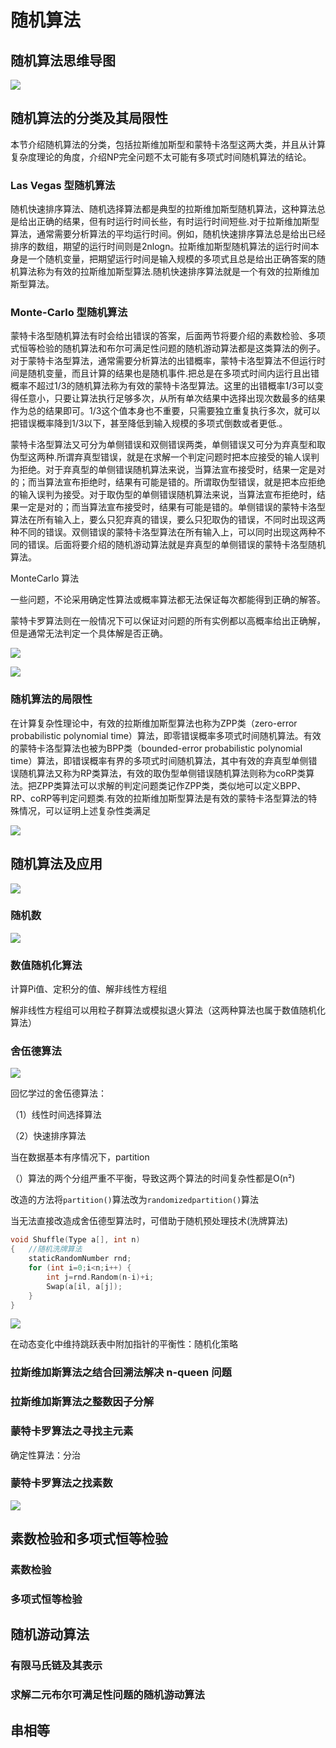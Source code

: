 # 随机算法

<!-- toc -->

## 随机算法思维导图

![](https://cdn.jsdelivr.net/gh/Rosefinch-Midsummer/MyImagesHost03/img/20240602124345.png)



## 随机算法的分类及其局限性

本节介绍随机算法的分类，包括拉斯维加斯型和蒙特卡洛型这两大类，并且从计算复杂度理论的角度，介绍NP完全问题不太可能有多项式时间随机算法的结论。
### Las Vegas 型随机算法

随机快速排序算法、随机选择算法都是典型的拉斯维加斯型随机算法，这种算法总是给出正确的结果，但有时运行时间长些，有时运行时间短些.对于拉斯维加斯型算法，通常需要分析算法的平均运行时间。例如，随机快速排序算法总是给出已经排序的数组，期望的运行时间则是2nlogn。拉斯维加斯型随机算法的运行时间本身是一个随机变量，把期望运行时间是输入规模的多项式且总是给出正确答案的随机算法称为有效的拉斯维加斯型算法.随机快速排序算法就是一个有效的拉斯维加斯型算法。

### Monte-Carlo 型随机算法

蒙特卡洛型随机算法有时会给出错误的答案，后面两节将要介绍的素数检验、多项式恒等检验的随机算法和布尔可满足性问题的随机游动算法都是这类算法的例子。对于蒙特卡洛型算法，通常需要分析算法的出错概率，蒙特卡洛型算法不但运行时间是随机变量，而且计算的结果也是随机事件.把总是在多项式时间内运行且出错概率不超过1/3的随机算法称为有效的蒙特卡洛型算法。这里的出错概率1/3可以变得任意小，只要让算法执行足够多次，从所有单次结果中选择出现次数最多的结果作为总的结果即可。1/3这个值本身也不重要，只需要独立重复执行多次，就可以把错误概率降到1/3以下，甚至降低到输入规模的多项式倒数或者更低.。

蒙特卡洛型算法又可分为单侧错误和双侧错误两类，单侧错误又可分为弃真型和取伪型这两种.所谓弃真型错误，就是在求解一个判定问题时把本应接受的输人误判为拒绝。对于弃真型的单侧错误随机算法来说，当算法宣布接受时，结果一定是对的；而当算法宣布拒绝时，结果有可能是错的。所谓取伪型错误，就是把本应拒绝的输入误判为接受。对于取伪型的单侧错误随机算法来说，当算法宣布拒绝时，结果一定是对的；而当算法宣布接受时，结果有可能是错的。单侧错误的蒙特卡洛型算法在所有输入上，要么只犯弃真的错误，要么只犯取伪的错误，不同时出现这两种不同的错误。双侧错误的蒙特卡洛型算法在所有输入上，可以同时出现这两种不同的错误。后面将要介绍的随机游动算法就是弃真型的单侧错误的蒙特卡洛型随机算法。

MonteCarlo 算法

一些问题，不论采用确定性算法或概率算法都无法保证每次都能得到正确的解答。

蒙特卡罗算法则在一般情况下可以保证对问题的所有实例都以高概率给出正确解，但是通常无法判定一个具体解是否正确。


![](https://cdn.jsdelivr.net/gh/Rosefinch-Midsummer/MyImagesHost03/img/20240614100324.png)

![](https://cdn.jsdelivr.net/gh/Rosefinch-Midsummer/MyImagesHost03/img/20240614100452.png)

### 随机算法的局限性

在计算复杂性理论中，有效的拉斯维加斯型算法也称为ZPP类（zero-error probabilistic polynomial time）算法，即零错误概率多项式时间随机算法。有效的蒙特卡洛型算法也被为BPP类（bounded-error probabilistic polynomial time）算法，即错误概率有界的多项式时间随机算法，其中有效的弃真型单侧错误随机算法又称为RP类算法，有效的取伪型单侧错误随机算法则称为coRP类算法。把ZPP类算法可以求解的判定问题类记作ZPP类，类似地可以定义BPP、RP、coRP等判定问题类.有效的拉斯维加斯型算法是有效的蒙特卡洛型算法的特殊情况，可以证明上述复杂性类满足

![](https://cdn.jsdelivr.net/gh/Rosefinch-Midsummer/MyImagesHost03/img/20240702164510.png)

## 随机算法及应用

![](https://cdn.jsdelivr.net/gh/Rosefinch-Midsummer/MyImagesHost03/img/20240614101656.png)

### 随机数

![](https://cdn.jsdelivr.net/gh/Rosefinch-Midsummer/MyImagesHost03/img/20240614091056.png)

### 数值随机化算法

计算Pi值、定积分的值、解非线性方程组

解非线性方程组可以用粒子群算法或模拟退火算法（这两种算法也属于数值随机化算法）

### 舍伍德算法

![](https://cdn.jsdelivr.net/gh/Rosefinch-Midsummer/MyImagesHost03/img/20240614092747.png)

回忆学过的舍伍德算法：

（1）线性时间选择算法

（2）快速排序算法

当在数据基本有序情况下，partition

（）算法的两个分组严重不平衡，导致这两个算法的时间复杂性都是O(n²)

改造的方法将`partition()`算法改为`randomizedpartition()`算法


当无法直接改造成舍伍德型算法时，可借助于随机预处理技术(洗牌算法)

```c
void Shuffle(Type a[], int n)
{   //随机洗牌算法
	staticRandomNumber rnd;
	for (int i=0;i<n;i++) {
		int j=rnd.Random(n-i)+i;
		Swap(a[il, a[j]); 
	}
}
```





![](https://cdn.jsdelivr.net/gh/Rosefinch-Midsummer/MyImagesHost03/img/20240614092530.png)

在动态变化中维持跳跃表中附加指针的平衡性：随机化策略

### 拉斯维加斯算法之结合回溯法解决 n-queen 问题



### 拉斯维加斯算法之整数因子分解


### 蒙特卡罗算法之寻找主元素

确定性算法：分治

### 蒙特卡罗算法之找素数

![](https://cdn.jsdelivr.net/gh/Rosefinch-Midsummer/MyImagesHost03/img/20240614122317.png)

## 素数检验和多项式恒等检验

### 素数检验
### 多项式恒等检验

## 随机游动算法

### 有限马氏链及其表示
### 求解二元布尔可满足性问题的随机游动算法


## 串相等